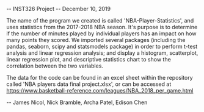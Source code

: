 -- INST326 Project
-- December 10, 2019

The name of the program we created is called 'NBA-Player-Statistics', and uses statistics from the 2017-2018 NBA season. It's purpose is to determine if the number of minutes played by individual players has an impact on how many points they scored. We imported several packages (including the pandas, seaborn, scipy and statsmodels package) in order to perform t-test analysis and linear regression analysis; and display a histogram, scatterplot, linear regression plot, and descriptive statistics chart to show the correlation between the two variables. 

The data for the code can be found in an excel sheet within the repository called 'NBA players data final project.xlsx', or can be accessed at https://www.basketball-reference.com/leagues/NBA_2018_per_game.html

-- James Nicol, Nick Bramble, Archa Patel, Edison Chen
